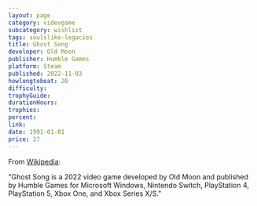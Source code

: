 ```yaml
---
layout: page
category: videogame
subcategory: wishlist
tags: soulslike-legacies
title: Ghost Song
developer: Old Moon
publisher: Humble Games
platform: Steam
published: 2022-11-03
howlongtobeat: 20
difficulty:
trophyGuide:
durationHours:
trophies:
percent:
link:
date: 1991-01-01
price: 27
---
```


From [Wikipedia](https://en.wikipedia.org/wiki/Ghost_Song_(video_game)):

"Ghost Song is a 2022 video game developed by Old Moon and published by Humble Games for Microsoft Windows, Nintendo Switch, PlayStation 4, PlayStation 5, Xbox One, and Xbox Series X/S."
